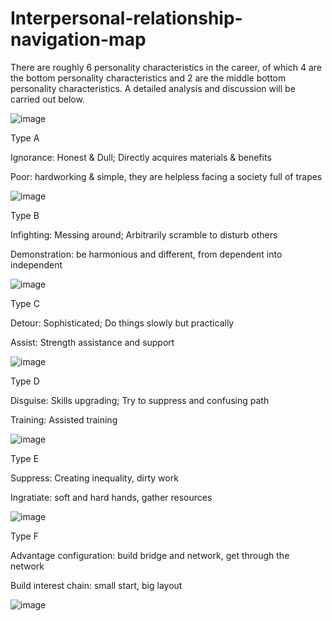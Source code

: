 # Interpersonal-relationship-navigation-map

There are roughly 6 personality characteristics in the career, of which 4 are the bottom personality characteristics and 2 are the middle bottom personality characteristics. A detailed analysis and discussion will be carried out below.

![image](https://user-images.githubusercontent.com/17419617/147376658-a9e65578-f14f-4a0d-a045-9493a04a2360.png)


Type A

Ignorance: Honest & Dull; Directly acquires materials & benefits

Poor: hardworking & simple, they are helpless facing a society full of trapes

![image](https://user-images.githubusercontent.com/17419617/147376496-42e121d2-9583-41c9-afab-20bb77f5b894.png)

Type B

Infighting: Messing around; Arbitrarily scramble to disturb others

Demonstration: be harmonious and different, from dependent into independent

![image](https://user-images.githubusercontent.com/17419617/147376498-90558aae-91fd-4803-99df-f00dcdb43f2d.png)

Type C

Detour: Sophisticated; Do things slowly but practically

Assist: Strength assistance and support

![image](https://user-images.githubusercontent.com/17419617/147376499-d72eb751-a235-4fd6-9903-804c59b451f9.png)

Type D

Disguise: Skills upgrading; Try to suppress and confusing path

Training: Assisted training

![image](https://user-images.githubusercontent.com/17419617/147376502-5d9e4c8c-1a85-45ca-8e8b-53240328e471.png)

Type E

Suppress: Creating inequality, dirty work 

Ingratiate: soft and hard hands, gather resources

![image](https://user-images.githubusercontent.com/17419617/147376525-6207468b-3bde-4588-b0b2-49d5df8aa2a2.png)


Type F

Advantage configuration: build bridge and network, get through the network

Build interest chain: small start, big layout

![image](https://user-images.githubusercontent.com/17419617/147376527-e792798b-958b-4507-a8fd-863eac6ea298.png)
